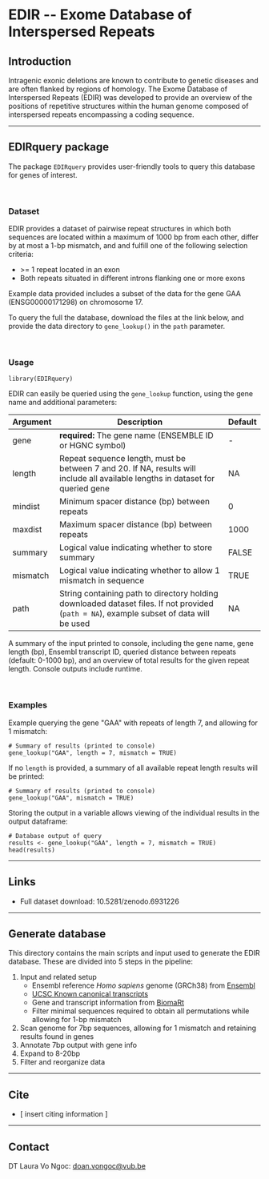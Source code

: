 # EDIR -- Exome Database of Interspersed Repeats

## Introduction 

Intragenic exonic deletions are known to contribute to genetic diseases and are 
often flanked by regions of homology. The Exome Database of Interspersed Repeats
(EDIR) was developed to provide an overview of the positions of repetitive 
structures within the human genome composed of interspersed repeats encompassing
a coding sequence. 

---
## EDIRquery package
The package `EDIRquery` provides user-friendly tools to query
this database for genes of interest.

&nbsp;
### Dataset

EDIR provides a dataset of pairwise repeat structures in which both sequences 
are located within a maximum of 1000 bp from each other, differ by at most a 1-bp
mismatch, and and fulfill one of the following selection criteria:

-   \>= 1 repeat located in an exon
-   Both repeats situated in different introns flanking one or more exons

Example data provided includes a subset of the data for the gene GAA 
(ENSG00000171298) on chromosome 17. 

To query the full the database, download the files at the link below, and provide 
the data directory to `gene_lookup()` in the `path` parameter.

&nbsp;
### Usage

```{r}
library(EDIRquery)
```

EDIR can easily be queried using the `gene_lookup` function, using the gene name
and additional parameters:

| Argument | Description                                                                                                                                       | Default |
|----------------|---------------------------------------------|-----------|
| gene     | **required:** The gene name (ENSEMBLE ID or HGNC symbol)                                                                                          | \-      |
| length   | Repeat sequence length, must be between 7 and 20. If NA, results will include all available lengths in dataset for queried gene  | NA      |
| mindist  | Minimum spacer distance (bp) between repeats        | 0       |
| maxdist  | Maximum spacer distance (bp) between repeats                                                                                                      | 1000    |
| summary  | Logical value indicating whether to store summary                                                                                               | FALSE   |
| mismatch | Logical value indicating whether to allow 1 mismatch in sequence                                                                                  | TRUE    |
| path     | String containing path to directory holding downloaded dataset files. If not provided (`path = NA`), example subset of data will be used | NA      |

A summary of the input printed to console, including the gene name, gene length 
(bp), Ensembl transcript ID, queried distance between repeats (default: 0-1000 
bp), and an overview of total results for the given repeat length. Console 
outputs include runtime.

&nbsp;
### Examples

Example querying the gene "GAA" with repeats of length 7, and allowing for 
1 mismatch:

```{r}
# Summary of results (printed to console)
gene_lookup("GAA", length = 7, mismatch = TRUE)
```

If no `length` is provided, a summary of all available repeat length results will
be printed:

```{r}
# Summary of results (printed to console)
gene_lookup("GAA", mismatch = TRUE)
```

Storing the output in a variable allows viewing of the individual results in the 
output dataframe:

```{r}
# Database output of query
results <- gene_lookup("GAA", length = 7, mismatch = TRUE)
head(results)
```
---
## Links
- Full dataset download: 10.5281/zenodo.6931226

---
## Generate database
This directory contains the main scripts and input used to generate the EDIR database. These are divided into 5 steps in the pipeline:
1. Input and related setup
   * Ensembl reference *Homo sapiens* genome (GRCh38) from [Ensembl](ftp://ftp.ensembl.org/pub/release-94/fasta/homo_sapiens/dna/)
   * [UCSC Known canonical transcripts](http://hgdownload.soe.ucsc.edu/goldenPath/hg38/database/)
   * Gene and transcript information from [BiomaRt](https://bioconductor.org/packages/release/bioc/html/biomaRt.html)
   * Filter minimal sequences required to obtain all permutations while allowing for 1-bp mismatch
3. Scan genome for 7bp sequences, allowing for 1 mismatch and retaining results found in genes
5. Annotate 7bp output with gene info
6. Expand to 8-20bp
7. Filter and reorganize data 

---
## Cite
* [ insert citing information ]
---
## Contact
DT Laura Vo Ngoc: doan.vongoc@vub.be
